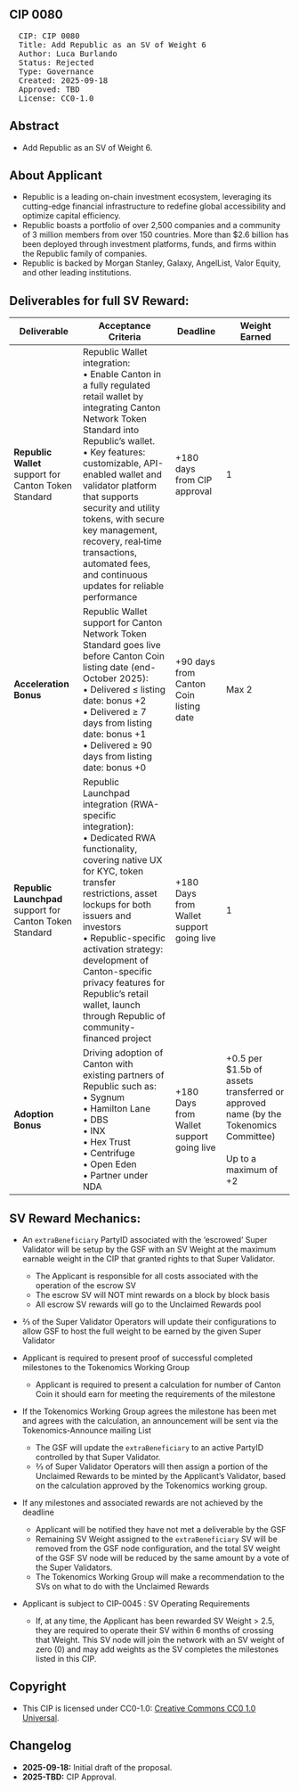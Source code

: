 ## CIP 0080

<pre>
  CIP: CIP 0080
  Title: Add Republic as an SV of Weight 6
  Author: Luca Burlando
  Status: Rejected
  Type: Governance 
  Created: 2025-09-18
  Approved: TBD
  License: CC0-1.0
</pre>

## Abstract

* Add Republic as an SV of Weight 6.

## About Applicant

* Republic is a leading on-chain investment ecosystem, leveraging its cutting-edge financial infrastructure to redefine global accessibility and optimize capital efficiency.
* Republic boasts a portfolio of over 2,500 companies and a community of 3 million members from over 150 countries. More than $2.6 billion has been deployed through investment platforms, funds, and firms within the Republic family of companies.
* Republic is backed by Morgan Stanley, Galaxy, AngelList, Valor Equity, and other leading institutions.

## Deliverables for full SV Reward:

| Deliverable                                              | Acceptance Criteria                                                                                                                                                                                                                                                                                                                                                                                            | Deadline                                 | Weight Earned                                                                                                      |
| -------------------------------------------------------- | -------------------------------------------------------------------------------------------------------------------------------------------------------------------------------------------------------------------------------------------------------------------------------------------------------------------------------------------------------------------------------------------------------------- | ---------------------------------------- | ------------------------------------------------------------------------------------------------------------------ |
| **Republic Wallet** support for Canton Token Standard    | Republic Wallet integration:<br> • Enable Canton in a fully regulated retail wallet by integrating Canton Network Token Standard into Republic’s wallet. <br> • Key features: customizable, API-enabled wallet and validator platform that supports security and utility tokens, with secure key management, recovery, real‑time transactions, automated fees, and continuous updates for reliable performance | +180 days from CIP approval              | 1                                                                                                                  |
| **Acceleration Bonus**                                   | Republic Wallet support for Canton Network Token Standard goes live before Canton Coin listing date (end-October 2025): <br> • Delivered ≤ listing date: bonus +2<br> • Delivered ≥ 7 days from listing date: bonus +1 <br> • Delivered ≥ 90 days from listing date: bonus +0                                                                                                                                  | +90 days from Canton Coin listing date   | Max 2                                                                                                              |
| **Republic Launchpad** support for Canton Token Standard | Republic Launchpad integration (RWA-specific integration): <br> • Dedicated RWA functionality, covering native UX for KYC, token transfer restrictions, asset lockups for both issuers and investors <br> • Republic-specific activation strategy: development of Canton-specific privacy features for Republic’s retail wallet, launch through Republic of community-financed project                         | +180 Days from Wallet support going live | 1                                                                                                                  |
| **Adoption Bonus**                                       | Driving adoption of Canton with existing partners of Republic such as: <br> • Sygnum <br> • Hamilton Lane <br> • DBS <br> • INX <br> • Hex Trust <br> • Centrifuge <br> • Open Eden <br> • Partner under NDA                                                                                                                                                                                                   | +180 Days from Wallet support going live | +0.5 per $1.5b of assets transferred or approved name (by the Tokenomics Committee) <br><br> Up to a maximum of +2 |

## SV Reward Mechanics:

* An `extraBeneficiary` PartyID associated with the ‘escrowed’ Super Validator will be setup by the GSF with an SV Weight at the maximum earnable weight in the CIP that granted rights to that Super Validator.
    * The Applicant is responsible for all costs associated with the operation of the escrow SV
    * The escrow SV will NOT mint rewards on a block by block basis
    * All escrow SV rewards will go to the Unclaimed Rewards pool
* ⅔ of the Super Validator Operators will update their configurations to allow GSF to host the full weight to be earned by the given Super Validator
* Applicant is required to present proof of successful completed milestones to the Tokenomics Working Group
    * Applicant is required to present a calculation for number of Canton Coin it should earn for meeting the requirements of the milestone
* If the Tokenomics Working Group agrees the milestone has been met and agrees with the calculation, an announcement will be sent via the Tokenomics-Announce mailing List
    * The GSF will update the `extraBeneficiary` to an active PartyID controlled by that Super Validator. 
    * ⅔ of Super Validator Operators will then assign a portion of the Unclaimed Rewards to be minted by the Applicant’s Validator, based on the calculation approved by the Tokenomics working group.
   
* If any milestones and associated rewards are not achieved by the deadline
    * Applicant will be notified they have not met a deliverable by the GSF 
    * Remaining SV Weight assigned to the `extraBeneficiary` SV will be removed from the GSF node configuration, and the total SV weight of the GSF SV node will be reduced by the same amount by a vote of the Super Validators.
    * The Tokenomics Working Group will make a recommendation to the SVs on what to do with the Unclaimed Rewards 
* Applicant is subject to CIP-0045 : SV Operating Requirements
    * If, at any time, the Applicant has been rewarded SV Weight > 2.5, they are required to operate their SV within 6 months of crossing that Weight. This SV node will join the network with an SV weight of zero (0) and may add weights as the SV completes the milestones listed in this CIP.

## Copyright

* This CIP is licensed under CC0-1.0: [Creative Commons CC0 1.0 Universal](https://creativecommons.org/publicdomain/zero/1.0/).

## Changelog

* **2025-09-18:** Initial draft of the proposal.
* **2025-TBD:** CIP Approval.
